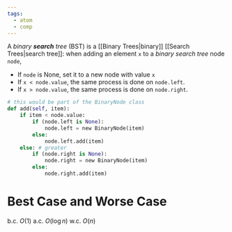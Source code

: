 ```yaml
---
tags:
  - atom
  - comp
---
```

A *binary **search** tree* (BST) is a [[Binary Trees|binary]] [[Search Trees|search tree]]: when adding an element `x` to a *binary search tree* node `node`,
- If `node` is None, set it to a new node with value `x`
- If `x < node.value`, the same process is done on `node.left`.
- If `x > node.value`, the same process is done on `node.right`.

```python
# this would be part of the BinaryNode class
def add(self, item):
	if item < node.value:
		if (node.left is None):
			node.left = new BinaryNode(item)
		else:
			node.left.add(item)
	else: # greater
		if (node.right is None):
			node.right = new BinaryNode(item)
		else:
			node.right.add(item)
```
# Best Case and Worse Case
b.c. $O(1)$
a.c. $O(\log n)$
w.c. $O(n)$